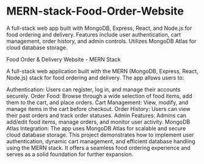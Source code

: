 # MERN-stack-Food-Order-Website
A full-stack web app built with MongoDB, Express, React, and Node.js for food ordering and delivery. Features include user authentication, cart management, order history, and admin controls. Utilizes MongoDB Atlas for cloud database storage.

Food Order & Delivery Website - MERN Stack

A full-stack web application built with the MERN (MongoDB, Express, React, Node.js) stack for food ordering and delivery. The app allows users to:

Authentication: Users can register, log in, and manage their accounts securely.
Order Food: Browse through a wide selection of food items, add them to the cart, and place orders.
Cart Management: View, modify, and manage items in the cart before checkout.
Order History: Users can view their past orders and track order statuses.
Admin Features: Admins can add/edit food items, manage orders, and monitor user activity.
MongoDB Atlas Integration: The app uses MongoDB Atlas for scalable and secure cloud database storage.
This project demonstrates how to implement user authentication, dynamic cart management, and efficient database handling using the MERN stack. It offers a seamless food ordering experience and serves as a solid foundation for further expansion.
